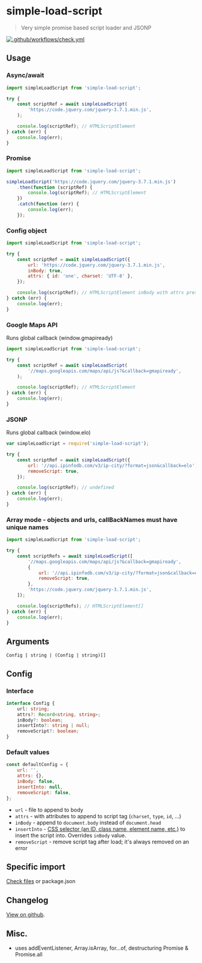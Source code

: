 # simple-load-script

> Very simple promise based script loader and JSONP

[![.github/workflows/check.yml](https://github.com/tomek-f/simple-load-script/actions/workflows/check.yml/badge.svg)](https://github.com/tomek-f/simple-load-script/actions/workflows/check.yml)

## Usage

### Async/await

```js
import simpleLoadScript from 'simple-load-script';

try {
    const scriptRef = await simpleLoadScript(
        'https://code.jquery.com/jquery-3.7.1.min.js',
    );

    console.log(scriptRef); // HTMLScriptElement
} catch (err) {
    console.log(err);
}
```

### Promise

```js
import simpleLoadScript from 'simple-load-script';

simpleLoadScript('https://code.jquery.com/jquery-3.7.1.min.js')
    .then(function (scriptRef) {
        console.log(scriptRef); // HTMLScriptElement
    })
    .catch(function (err) {
        console.log(err);
    });
```

### Config object

```js
import simpleLoadScript from 'simple-load-script';

try {
    const scriptRef = await simpleLoadScript({
        url: 'https://code.jquery.com/jquery-3.7.1.min.js',
        inBody: true,
        attrs: { id: 'one', charset: 'UTF-8' },
    });

    console.log(scriptRef); // HTMLScriptElement inBody with attrs present
} catch (err) {
    console.log(err);
}
```

### Google Maps API

Runs global callback (window.gmapiready)

```js
import simpleLoadScript from 'simple-load-script';

try {
    const scriptRef = await simpleLoadScript(
        '//maps.googleapis.com/maps/api/js?&callback=gmapiready',
    );

    console.log(scriptRef); // HTMLScriptElement
} catch (err) {
    console.log(err);
}
```

### JSONP

Runs global callback (window.elo)

```js
var simpleLoadScript = require('simple-load-script');

try {
    const scriptRef = await simpleLoadScript({
        url: '//api.ipinfodb.com/v3/ip-city/?format=json&callback=elo',
        removeScript: true,
    });

    console.log(scriptRef); // undefined
} catch (err) {
    console.log(err);
}
```

### Array mode - objects and urls, callBackNames must have unique names

```js
import simpleLoadScript from 'simple-load-script';

try {
    const scriptRefs = await simpleLoadScript([
        '//maps.googleapis.com/maps/api/js?&callback=gmapiready',
        {
            url: '//api.ipinfodb.com/v3/ip-city/?format=json&callback=elo',
            removeScript: true,
        },
        'https://code.jquery.com/jquery-3.7.1.min.js',
    ]);

    console.log(scriptRefs); // HTMLScriptElement[]
} catch (err) {
    console.log(err);
}
```

## Arguments

`Config | string | (Config | string)[]`

## Config

### Interface

```ts
interface Config {
    url: string;
    attrs?: Record<string, string>;
    inBody?: boolean;
    insertInto?: string | null;
    removeScript?: boolean;
}
```

### Default values

```js
const defaultConfig = {
    url: '',
    attrs: {},
    inBody: false,
    insertInto: null,
    removeScript: false,
};
```

- `url` - file to append to body
- `attrs` - with attributes to append to script tag (`charset`, `type`, `id`, &hellip;)
- `inBody` - append to `document.body` instead of `document.head`
- `insertInto` - [CSS selector (an ID, class name, element name, etc.)](https://developer.mozilla.org/en/docs/Web/API/Document/querySelector) to insert the script into. Overrides `inBody` value.
- `removeScript` - remove script tag after load; it's always removed on an error

## Specific import

[Check files](https://www.npmjs.com/package/simple-load-script?activeTab=code) or package.json

## Changelog

[View on github](https://github.com/tomek-f/simple-load-script/blob/master/changelog.md).

## Misc.

- uses addEventListener, Array.isArray, for…of, destructuring Promise & Promise.all
